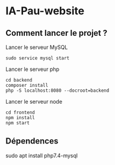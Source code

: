 # IA-Pau-website

## Comment lancer le projet ?
Lancer le serveur MySQL
```
sudo service mysql start
```

Lancer le serveur php
```
cd backend
composer install
php -S localhost:8080 --docroot=backend
```

Lancer le serveur node
```
cd frontend
npm install
npm start
```


## Dépendences
sudo apt install php7.4-mysql